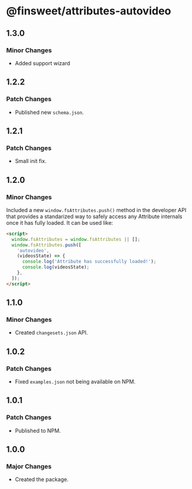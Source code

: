 # @finsweet/attributes-autovideo

## 1.3.0

### Minor Changes

- Added support wizard

## 1.2.2

### Patch Changes

- Published new `schema.json`.

## 1.2.1

### Patch Changes

- Small init fix.

## 1.2.0

### Minor Changes

Included a new `window.fsAttributes.push()` method in the developer API that provides a standarized way to safely access any Attribute internals once it has fully loaded.
It can be used like:

```html
<script>
  window.fsAttributes = window.fsAttributes || [];
  window.fsAttributes.push([
    'autovideo',
    (videosState) => {
      console.log('Attribute has successfully loaded!');
      console.log(videosState);
    },
  ]);
</script>
```

## 1.1.0

### Minor Changes

- Created `changesets.json` API.

## 1.0.2

### Patch Changes

- Fixed `examples.json` not being available on NPM.

## 1.0.1

### Patch Changes

- Published to NPM.

## 1.0.0

### Major Changes

- Created the package.
